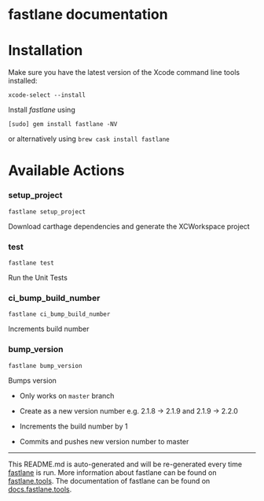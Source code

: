 fastlane documentation
================
# Installation

Make sure you have the latest version of the Xcode command line tools installed:

```
xcode-select --install
```

Install _fastlane_ using
```
[sudo] gem install fastlane -NV
```
or alternatively using `brew cask install fastlane`

# Available Actions
### setup_project
```
fastlane setup_project
```
Download carthage dependencies and generate the XCWorkspace project
### test
```
fastlane test
```
Run the Unit Tests
### ci_bump_build_number
```
fastlane ci_bump_build_number
```
Increments build number
### bump_version
```
fastlane bump_version
```
Bumps version



- Only works on `master` branch

- Create as a new version number e.g. 2.1.8 -> 2.1.9 and 2.1.9 -> 2.2.0

- Increments the build number by 1

- Commits and pushes new version number to master

----

This README.md is auto-generated and will be re-generated every time [fastlane](https://fastlane.tools) is run.
More information about fastlane can be found on [fastlane.tools](https://fastlane.tools).
The documentation of fastlane can be found on [docs.fastlane.tools](https://docs.fastlane.tools).
